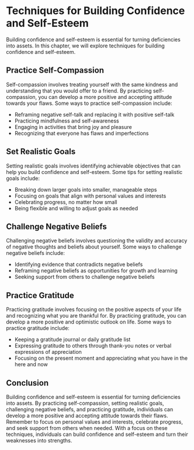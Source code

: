 Techniques for Building Confidence and Self-Esteem
===================================================================================================

Building confidence and self-esteem is essential for turning deficiencies into assets. In this chapter, we will explore techniques for building confidence and self-esteem.

Practice Self-Compassion
------------------------

Self-compassion involves treating yourself with the same kindness and understanding that you would offer to a friend. By practicing self-compassion, you can develop a more positive and accepting attitude towards your flaws. Some ways to practice self-compassion include:

* Reframing negative self-talk and replacing it with positive self-talk
* Practicing mindfulness and self-awareness
* Engaging in activities that bring joy and pleasure
* Recognizing that everyone has flaws and imperfections

Set Realistic Goals
-------------------

Setting realistic goals involves identifying achievable objectives that can help you build confidence and self-esteem. Some tips for setting realistic goals include:

* Breaking down larger goals into smaller, manageable steps
* Focusing on goals that align with personal values and interests
* Celebrating progress, no matter how small
* Being flexible and willing to adjust goals as needed

Challenge Negative Beliefs
--------------------------

Challenging negative beliefs involves questioning the validity and accuracy of negative thoughts and beliefs about yourself. Some ways to challenge negative beliefs include:

* Identifying evidence that contradicts negative beliefs
* Reframing negative beliefs as opportunities for growth and learning
* Seeking support from others to challenge negative beliefs

Practice Gratitude
------------------

Practicing gratitude involves focusing on the positive aspects of your life and recognizing what you are thankful for. By practicing gratitude, you can develop a more positive and optimistic outlook on life. Some ways to practice gratitude include:

* Keeping a gratitude journal or daily gratitude list
* Expressing gratitude to others through thank-you notes or verbal expressions of appreciation
* Focusing on the present moment and appreciating what you have in the here and now

Conclusion
----------

Building confidence and self-esteem is essential for turning deficiencies into assets. By practicing self-compassion, setting realistic goals, challenging negative beliefs, and practicing gratitude, individuals can develop a more positive and accepting attitude towards their flaws. Remember to focus on personal values and interests, celebrate progress, and seek support from others when needed. With a focus on these techniques, individuals can build confidence and self-esteem and turn their weaknesses into strengths.


